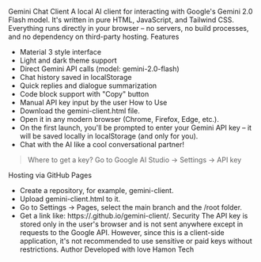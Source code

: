 Gemini Chat Client
A local AI client for interacting with Google's Gemini 2.0 Flash model. It's written in pure HTML, JavaScript, and Tailwind CSS. Everything runs directly in your browser – no servers, no build processes, and no dependency on third-party hosting.
Features
 * Material 3 style interface
 * Light and dark theme support
 * Direct Gemini API calls (model: gemini-2.0-flash)
 * Chat history saved in localStorage
 * Quick replies and dialogue summarization
 * Code block support with "Copy" button
 * Manual API key input by the user
How to Use
 * Download the gemini-client.html file.
 * Open it in any modern browser (Chrome, Firefox, Edge, etc.).
 * On the first launch, you'll be prompted to enter your Gemini API key – it will be saved locally in localStorage (and only for you).
 * Chat with the AI like a cool conversational partner!
> Where to get a key?
> Go to Google AI Studio → Settings → API key
> 
Hosting via GitHub Pages
 * Create a repository, for example, gemini-client.
 * Upload gemini-client.html to it.
 * Go to Settings → Pages, select the main branch and the /root folder.
 * Get a link like: https://<your-username>.github.io/gemini-client/.
Security
The API key is stored only in the user's browser and is not sent anywhere except in requests to the Google API. However, since this is a client-side application, it's not recommended to use sensitive or paid keys without restrictions.
Author
Developed with love
Hamon Tech
